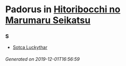 # Padorus in [Hitoribocchi no Marumaru Seikatsu](https://myanimelist.net/anime/37614/Hitoribocchi_no_Marumaru_Seikatsu)

### S
* [Sotca Luckythar](https://github.com/shadow578/Project-Padoru/blob/master/table-of-contents/characters/SotcaLuckythar.md)

###### Generated on 2019-12-01T16:56:59
